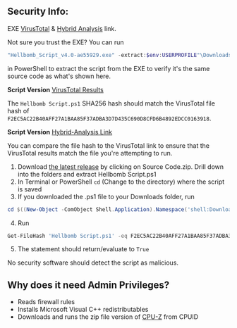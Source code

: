 ## Security Info:

EXE [VirusTotal](https://www.virustotal.com/gui/file/F2EC5AC22B40AFF27A1BAA85F37ADBA3D7D435C690D8CFD6B4892EDCC0163918) & [Hybrid Analysis](https://www.hybrid-analysis.com/sample/F2EC5AC22B40AFF27A1BAA85F37ADBA3D7D435C690D8CFD6B4892EDCC0163918) link.

Not sure you trust the EXE? You can run
```powershell
"Hellbomb_Script_v4.0-ae55929.exe" -extract:$env:USERPROFILE"\Downloads\Hellbomb Script.ps1"
```
in PowerShell to extract the script from the EXE to verify it's the same source code as what's shown here.

**Script Version** [VirusTotal Results](https://www.virustotal.com/gui/file/F2EC5AC22B40AFF27A1BAA85F37ADBA3D7D435C690D8CFD6B4892EDCC0163918)

The ``Hellbomb Script.ps1`` SHA256 hash should match the VirusTotal file hash of ``F2EC5AC22B40AFF27A1BAA85F37ADBA3D7D435C690D8CFD6B4892EDCC0163918``.

**Script Version** [Hybrid-Analysis Link](https://www.virustotal.com/gui/file/F2EC5AC22B40AFF27A1BAA85F37ADBA3D7D435C690D8CFD6B4892EDCC0163918)

You can compare the file hash to the VirusTotal link to ensure that the VirusTotal results match the file you're attempting to run.

1. Download [the latest release](https://github.com/helldivers2fixes/HellbombScript/releases/latest) by clicking on Source Code.zip. Drill down into the folders and extract Hellbomb Script.ps1
2. In Terminal or PowerShell ``cd`` (Change to the directory) where the script is saved
3. If you downloaded the .ps1 file to your Downloads folder, run
```powershell
cd $((New-Object -ComObject Shell.Application).Namespace('shell:Downloads').Self.Path)
```
4. Run
```powershell
Get-FileHash 'Hellbomb Script.ps1' -eq F2EC5AC22B40AFF27A1BAA85F37ADBA3D7D435C690D8CFD6B4892EDCC0163918
```
5. The statement should return/evaluate to ``True``

No security software should detect the script as malicious.

## Why does it need Admin Privileges?
- Reads firewall rules
- Installs Microsoft Visual C++ redistributables
- Downloads and runs the zip file version of [CPU-Z](https://www.cpuid.com/softwares/cpu-z.html) from CPUID
